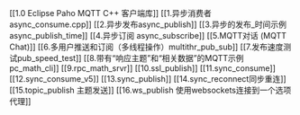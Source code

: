 [[1.0 Eclipse Paho MQTT C++ 客户端库]]
[[1.异步消费者 async_consume.cpp]]
[[2.异步发布async_publish]]
[[3.异步的发布_时间示例 async_publish_time]]
[[4.异步订阅 async_subscribe]]
[[5.MQTT对话 (MQTT Chat)]]
[[6.多用户推送和订阅（多线程操作）multithr_pub_sub]]
[[7.发布速度测试pub_speed_test]]
[[8.带有“响应主题”和“相关数据”的MQTT示例   pc_math_cli]]
[[9.rpc_math_srvr]]
[[10.ssl_publish]]
[[11.sync_consume]]
[[12.sync_consume_v5]]
[[13.sync_publish]]
[[14.sync_reconnect同步重连]]
[[15.topic_publish 主题发送]]
[[16.ws_publish 使用websockets连接到一个选项代理]]